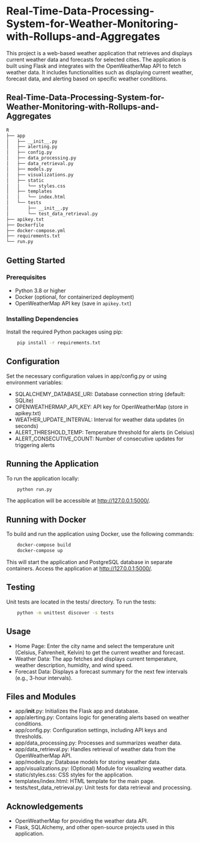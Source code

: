 # Real-Time-Data-Processing-System-for-Weather-Monitoring-with-Rollups-and-Aggregates

This project is a web-based weather application that retrieves and displays current weather data and forecasts for selected cities. The application is built using Flask and integrates with the OpenWeatherMap API to fetch weather data. It includes functionalities such as displaying current weather, forecast data, and alerting based on specific weather conditions.

## Real-Time-Data-Processing-System-for-Weather-Monitoring-with-Rollups-and-Aggregates
```bash
R
├── app
│   ├── __init__.py
│   ├── alerting.py
│   ├── config.py
│   ├── data_processing.py
│   ├── data_retrieval.py
│   ├── models.py
│   ├── visualizations.py
│   ├── static
│   │   └── styles.css
│   ├── templates
│   │   └── index.html
│   └── tests
│       ├── __init__.py
│       └── test_data_retrieval.py
├── apikey.txt
├── Dockerfile
├── docker-compose.yml
├── requirements.txt
└── run.py
```
## Getting Started

### Prerequisites

- Python 3.8 or higher
- Docker (optional, for containerized deployment)
- OpenWeatherMap API key (save in `apikey.txt`)

### Installing Dependencies

Install the required Python packages using pip:
```bash
    pip install -r requirements.txt
```
## Configuration

Set the necessary configuration values in app/config.py or using environment variables:

- SQLALCHEMY_DATABASE_URI: Database connection string (default: SQLite)
- OPENWEATHERMAP_API_KEY: API key for OpenWeatherMap (store in apikey.txt)
- WEATHER_UPDATE_INTERVAL: Interval for weather data updates (in seconds)
- ALERT_THRESHOLD_TEMP: Temperature threshold for alerts (in Celsius)
- ALERT_CONSECUTIVE_COUNT: Number of consecutive updates for triggering alerts

## Running the Application

To run the application locally:
```bash
    python run.py
```

The application will be accessible at http://127.0.0.1:5000/.

## Running with Docker

To build and run the application using Docker, use the following commands:
```bash
    docker-compose build
    docker-compose up
```
This will start the application and PostgreSQL database in separate containers. Access the application at http://127.0.0.1:5000/.

## Testing

Unit tests are located in the tests/ directory. To run the tests:
```bash
    python -m unittest discover -s tests
```
## Usage

- Home Page: Enter the city name and select the temperature unit (Celsius, Fahrenheit, Kelvin) to get the current weather and forecast.
- Weather Data: The app fetches and displays current temperature, weather description, humidity, and wind speed.
- Forecast Data: Displays a forecast summary for the next few intervals (e.g., 3-hour intervals).

## Files and Modules
- app/__init__.py: Initializes the Flask app and database.
- app/alerting.py: Contains logic for generating alerts based on weather conditions.
- app/config.py: Configuration settings, including API keys and thresholds.
- app/data_processing.py: Processes and summarizes weather data.
- app/data_retrieval.py: Handles retrieval of weather data from the OpenWeatherMap API.
- app/models.py: Database models for storing weather data.
- app/visualizations.py: (Optional) Module for visualizing weather data.
- static/styles.css: CSS styles for the application.
- templates/index.html: HTML template for the main page.
- tests/test_data_retrieval.py: Unit tests for data retrieval and processing.

## Acknowledgements
- OpenWeatherMap for providing the weather data API.
- Flask, SQLAlchemy, and other open-source projects used in this application.